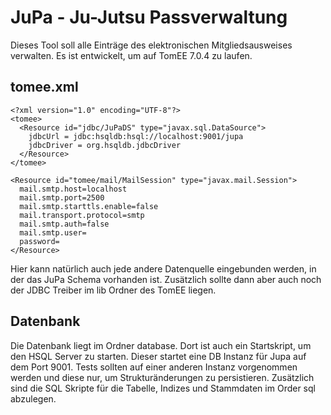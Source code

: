 # JuPa - Ju-Jutsu Passverwaltung
Dieses Tool soll alle Einträge des elektronischen Mitgliedsausweises verwalten. Es ist entwickelt, um auf TomEE 7.0.4 zu laufen.

## tomee.xml
```
<?xml version="1.0" encoding="UTF-8"?>
<tomee>
  <Resource id="jdbc/JuPaDS" type="javax.sql.DataSource">
    jdbcUrl = jdbc:hsqldb:hsql://localhost:9001/jupa
    jdbcDriver = org.hsqldb.jdbcDriver
  </Resource>
</tomee>

<Resource id="tomee/mail/MailSession" type="javax.mail.Session">
  mail.smtp.host=localhost
  mail.smtp.port=2500
  mail.smtp.starttls.enable=false
  mail.transport.protocol=smtp
  mail.smtp.auth=false
  mail.smtp.user=
  password=
</Resource>
```
Hier kann natürlich auch jede andere Datenquelle eingebunden werden, in der das JuPa Schema vorhanden ist. Zusätzlich sollte dann aber auch noch der JDBC Treiber im lib Ordner des TomEE liegen.

## Datenbank
Die Datenbank liegt im Ordner database. Dort ist auch ein Startskript, um den HSQL Server zu starten. Dieser startet eine DB Instanz für Jupa auf dem Port 9001. Tests sollten auf einer anderen Instanz vorgenommen werden und diese nur, um Strukturänderungen zu persistieren. Zusätzlich sind die SQL Skripte für die Tabelle, Indizes und Stammdaten im Order sql abzulegen.
